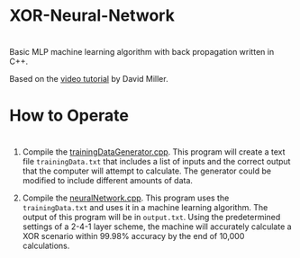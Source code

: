 # XOR-Neural-Network

#

Basic MLP machine learning algorithm with back propagation written in C++.

Based on the <a href="https://vimeo.com/19569529">video tutorial</a> by David Miller.

#

# How to Operate

#

1. Compile the <a href="https://github.com/Isaacdelly/XOR-Neural-Network/blob/master/trainingDataGenerator.cpp">trainingDataGenerator.cpp</a>. This program will create a text file `trainingData.txt` that includes a list of inputs and the correct output that the computer will attempt to calculate. The generator could be modified to include different amounts of data.

2. Compile the <a href="https://github.com/Isaacdelly/XOR-Neural-Network/blob/master/neuralNetwork.cpp">neuralNetwork.cpp</a>. This program uses the `trainingData.txt` and uses it in a machine learning algorithm. The output of this program will be in `output.txt`. Using the predetermined settings of a 2-4-1 layer scheme, the machine will accurately calculate a XOR scenario within 99.98% accuracy by the end of 10,000 calculations.

#
